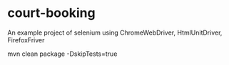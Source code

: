# court-booking
An example project of selenium using ChromeWebDriver, HtmlUnitDriver, FirefoxFriver

mvn clean package -DskipTests=true


